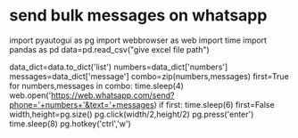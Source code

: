 # send bulk messages on whatsapp
import pyautogui as pg
import webbrowser as web
import time
import pandas as pd
data=pd.read_csv("give excel file path")

data_dict=data.to_dict('list')
numbers=data_dict['numbers']
messages=data_dict['message']
combo=zip(numbers,messages)
first=True
for numbers,messages in combo:
    time.sleep(4)
    web.open('https://web.whatsapp.com/send?phone='+numbers+'&text='+messages)
    if first:
        time.sleep(6)
        first=False
    width,height=pg.size()
    pg.click(width/2,height/2)
    pg.press('enter')
    time.sleep(8)
    pg.hotkey('ctrl','w')
